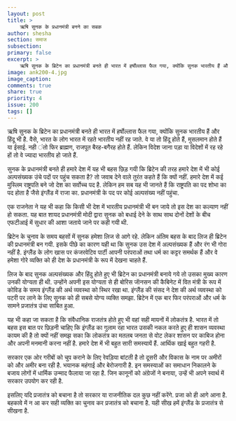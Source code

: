 ```yaml
---
layout: post
title: >
    ऋषि सुनक के प्रधानमंत्री बनने का सबक
author: shesha
section: समाज
subsection:
primary: false
excerpt: >
    ऋषि सुनक के ब्रिटेन का प्रधानमंत्री बनते ही भारत में हर्षोल्लास फैल गया, क्योंकि सुनक भारतीय हैं और हिंदू भी है. वैसे, भारत के लोग भारत में रहते भारतीय नहीं रह जाते. वे या तो हिंदू होते हैं, मुसलमान होते हैं या ईसाई. नही ंतो फिर ब्राह्मण, राजपूत बैरह-बगैरह होते हैं.
image: ank200-4.jpg
image_caption: 
comments: true
share: true
priority: 4
issue: 200
tags: []
---
```


ऋषि सुनक के ब्रिटेन का प्रधानमंत्री बनते ही भारत में हर्षोल्लास फैल गया, क्योंकि सुनक भारतीय हैं और हिंदू भी है. वैसे, भारत के लोग भारत में रहते भारतीय नहीं रह जाते. वे या तो हिंदू होते हैं, मुसलमान होते हैं या ईसाई. नही ंतो फिर ब्राह्मण, राजपूत बैरह-बगैरह होते हैं. लेकिन विदेश जाना पड़ा या विदेशों में रह रहे हों तो वे ज्यादा भारतीय हो जाते हैं.

सुनक के प्रधानमंत्री बनते ही हमारे देश में यह भी बहस छिड़ गयी कि ब्रिटेन की तरह हमारे देश में भी कोई अल्पसंख्यक उंचे पदों पर पहुंच सकता है? तो जवाब देने वाले तुरंत कहते हैं कि क्यों नहीं. हमारे देश में कई मुस्लिम राष्ट्रपति बने जो देश का सर्वोच्च पद है. लेकिन हम सब यह भी जानते हैं कि राष्ट्रपति का पद शोभा का पद होता है जैसे इंग्लैंड में राजा का. प्रधानमंत्री के पद पर कोई अल्पसंख्य नहीं पहुंचा.

एक राजनेता ने यह भी कहा कि किसी भी देश में भारतीय प्रधानमंत्री भी बन जाये तो इस देश का कल्याण नहीं हो सकता. यह बात शायद प्रधानमंत्री मोदी द्वारा सुनक को बधाई देने के साथ साथ दोनों देशों के बीच एफटीआई में सुधार की आशा जताये जाने पर कही गयी थी.

ब्रिटेन के चुनाव के समय बहसों में सुनक हमेशा लिज से आगे रहे. लेकिन अंतिम बहस के बाद लिज ही ब्रिटेन की प्रधानमंत्री बन गयी. इसके पीछे का कारण यही था कि सुनक उस देश में अल्पसंख्यक हैं और रंग भी गोरा नहीं है. इंग्लैंड के लोग खास पर कंजरवेटिव पार्टी आपनी परंपराओं तथा धर्म का कट्टर समर्थक हैं और वे हमेशा गोरे व्यक्ति को ही देश के प्रधानमंत्री के रूप में देखना चाहते हैं. 

लिज के बाद सुनक अल्पसंख्यक और हिंदु होते हुए भी ब्रिटेन का प्रधानमंत्री बनाये गये तो उसका मुख्य कारण उनकी योग्यता ही थी. उन्होंने अपनी इस योग्यता से ही बोरिस जाॅनसन की कैबिनेट में वित मंत्री के रूप में कोविड के समय इंग्लैंड की अर्थ व्यवस्था को स्थिर रखा था. इंग्लैंड की संसद ने देश की अर्थ व्यवस्था को पटरी पर लाने के लिए सुनक को ही सबसे योग्य व्यक्ति समझा. ब्रिटेन में एक बार फिर परंपराओं और धर्म के सामने प्रजातंत्र उंचा साबित हुआ.

यह भी कहा जा सकता है कि संवैधानिक राजतंत्र होते हुए भी वहां सही मायनों में लोकतंत्र है. भारत में तो बहस इस बात पर छिड़नी चाहिए कि इंग्लैंड का गुलाम रहा भारत उसकी नकल करते हुए ही शासन व्यवस्था कायम की है तो क्यों नहीं समझ सका कि लोकतंत्र का मतलब जनता से वोट लेकर शासन पर काबिज होना और अपनी मनमानी करना नहीं है. हमारे देश में भी बहुत सारी समस्यायें हैं. आर्थिक खाई बहुत गहरी है.

सरकार एक ओर गरीबों को चुप कराने के लिए रेवड़िया बांटती है तो दूसरी और विकास के नाम पर अमीरों को और अमीर बना रही है. भयानक महंगाई और बेरोजगारी है. इन समस्याओं का समाधान निकालने के बजाय लोगों में धार्मिक उन्माद फैलाया जा रहा है. जिन कानूनों को अंग्रेजों ने बनाया, उन्हें भी अपने स्वार्थ में सरकार उपयोग कर रही है.

इसलिए यदि प्रजातंत्र को बचाना है तो सरकार या राजनीतिक दल कुछ नहीं करेंगे. प्रजा को ही आगे आना है. बहकावे में न आ कर सही व्यक्ति का चुनाव कर प्रजातंत्र को बचाना है. यही सीख हमें इंग्लैंड के प्रजातंत्र से सीखना है.